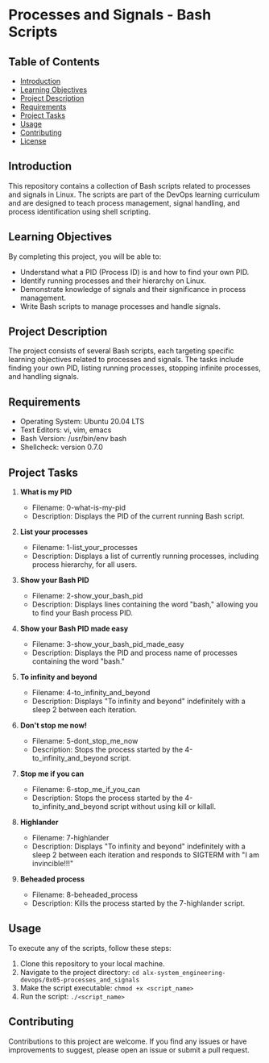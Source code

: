 # Processes and Signals - Bash Scripts

## Table of Contents

- [Introduction](#introduction)
- [Learning Objectives](#learning-objectives)
- [Project Description](#project-description)
- [Requirements](#requirements)
- [Project Tasks](#project-tasks)
- [Usage](#usage)
- [Contributing](#contributing)
- [License](#license)

## Introduction

This repository contains a collection of Bash scripts related to processes and signals in Linux. 
The scripts are part of the DevOps learning curriculum and are designed to teach process management, 
signal handling, and process identification using shell scripting.

## Learning Objectives

By completing this project, you will be able to:
- Understand what a PID (Process ID) is and how to find your own PID.
- Identify running processes and their hierarchy on Linux.
- Demonstrate knowledge of signals and their significance in process management.
- Write Bash scripts to manage processes and handle signals.

## Project Description

The project consists of several Bash scripts, each targeting specific learning objectives related to processes and signals. 
The tasks include finding your own PID, listing running processes, stopping infinite processes, and handling signals.

## Requirements

- Operating System: Ubuntu 20.04 LTS
- Text Editors: vi, vim, emacs
- Bash Version: /usr/bin/env bash
- Shellcheck: version 0.7.0

## Project Tasks

1. **What is my PID**
   - Filename: 0-what-is-my-pid
   - Description: Displays the PID of the current running Bash script.

2. **List your processes**
   - Filename: 1-list_your_processes
   - Description: Displays a list of currently running processes, including process hierarchy, for all users.

3. **Show your Bash PID**
   - Filename: 2-show_your_bash_pid
   - Description: Displays lines containing the word "bash," allowing you to find your Bash process PID.

4. **Show your Bash PID made easy**
   - Filename: 3-show_your_bash_pid_made_easy
   - Description: Displays the PID and process name of processes containing the word "bash."

5. **To infinity and beyond**
   - Filename: 4-to_infinity_and_beyond
   - Description: Displays "To infinity and beyond" indefinitely with a sleep 2 between each iteration.

6. **Don't stop me now!**
   - Filename: 5-dont_stop_me_now
   - Description: Stops the process started by the 4-to_infinity_and_beyond script.

7. **Stop me if you can**
   - Filename: 6-stop_me_if_you_can
   - Description: Stops the process started by the 4-to_infinity_and_beyond script without using kill or killall.

8. **Highlander**
   - Filename: 7-highlander
   - Description: Displays "To infinity and beyond" indefinitely with a sleep 2 between each iteration and responds to SIGTERM with 
     "I am invincible!!!"

9. **Beheaded process**
   - Filename: 8-beheaded_process
   - Description: Kills the process started by the 7-highlander script.

## Usage

To execute any of the scripts, follow these steps:
1. Clone this repository to your local machine.
2. Navigate to the project directory: `cd alx-system_engineering-devops/0x05-processes_and_signals`
3. Make the script executable: `chmod +x <script_name>`
4. Run the script: `./<script_name>`

## Contributing

Contributions to this project are welcome. If you find any issues or have improvements to suggest, please open an issue or submit a pull request.
